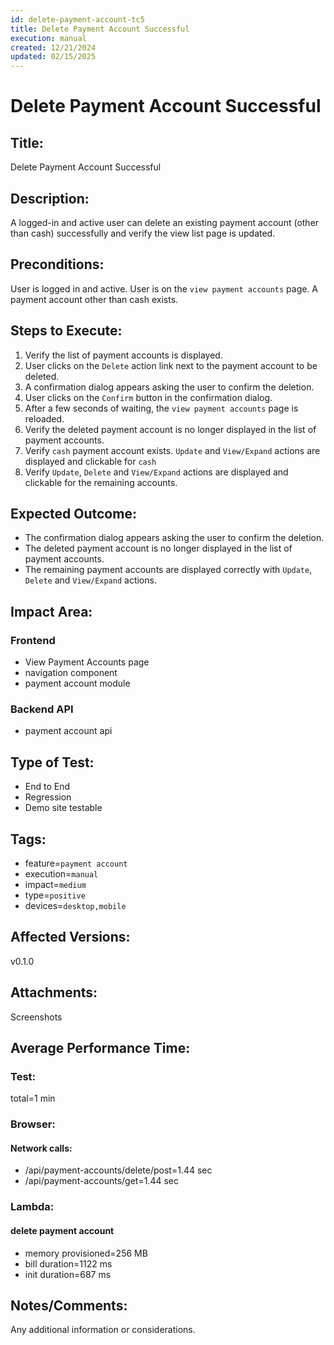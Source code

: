 ```yaml
---
id: delete-payment-account-tc5
title: Delete Payment Account Successful
execution: manual
created: 12/21/2024
updated: 02/15/2025
---
```


# Delete Payment Account Successful

## Title:

Delete Payment Account Successful

## Description:

A logged-in and active user can delete an existing payment account (other than cash) successfully and verify the view list page is updated.

## Preconditions:

User is logged in and active. User is on the `view payment accounts` page. A payment account other than cash exists.

## Steps to Execute:

1. Verify the list of payment accounts is displayed.
2. User clicks on the `Delete` action link next to the payment account to be deleted.
3. A confirmation dialog appears asking the user to confirm the deletion.
4. User clicks on the `Confirm` button in the confirmation dialog.
5. After a few seconds of waiting, the `view payment accounts` page is reloaded.
6. Verify the deleted payment account is no longer displayed in the list of payment accounts.
7. Verify `cash` payment account exists. `Update` and `View/Expand` actions are displayed and clickable for `cash`
8. Verify `Update`, `Delete` and `View/Expand` actions are displayed and clickable for the remaining accounts.

## Expected Outcome:

- The confirmation dialog appears asking the user to confirm the deletion.
- The deleted payment account is no longer displayed in the list of payment accounts.
- The remaining payment accounts are displayed correctly with `Update`, `Delete` and `View/Expand` actions.

## Impact Area:

### Frontend

- View Payment Accounts page
- navigation component
- payment account module

### Backend API

- payment account api

## Type of Test:

- End to End
- Regression
- Demo site testable

## Tags:

- feature=`payment account`
- execution=`manual`
- impact=`medium`
- type=`positive`
- devices=`desktop,mobile`

## Affected Versions:

v0.1.0

## Attachments:

Screenshots

## Average Performance Time:

### Test:

total=1 min

### Browser:

#### Network calls:

- /api/payment-accounts/delete/post=1.44 sec
- /api/payment-accounts/get=1.44 sec

### Lambda:

#### delete payment account

- memory provisioned=256 MB
- bill duration=1122 ms
- init duration=687 ms

## Notes/Comments:

Any additional information or considerations.
